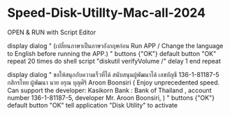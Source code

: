 # Speed-Disk-Utillty-Mac-all-2024 
OPEN & RUN with Script Editor

display dialog " (เปลี่ยนภาษาเป็นภาษาอังกฤษก่อน Run APP / Change the language to English before running the APP.)  " buttons {"OK"} default button "OK"
repeat 20 times
	do shell script "diskutil verifyVolume /"
	delay 1
end repeat

display dialog "  ขอให้สนุกกับความเร็วที่ได้ สนับสนุนผู้พัฒนาได้  เลขบัญชี 136-1-81187-5 กสิกรไทย ผู้พัฒนา นาย อรุณ บุญศิริ Aroon Boonsiri 
( Enjoy unprecedented speed. Can support the developer: Kasikorn Bank : Bank of Thailand , account number 136-1-81187-5, developer Mr. Aroon Boonsiri, ) " buttons {"OK"} default button "OK"
tell application "Disk Utility" to activate
